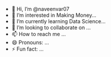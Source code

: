 - 👋 Hi, I’m @naveenvar07
- 👀 I’m interested in Making Money...
- 🌱 I’m currently learning Data Science...
- 💞️ I’m looking to collaborate on ...
- 📫 How to reach me ...
- 😄 Pronouns: ...
- ⚡ Fun fact: ...

<!---
naveenvar07/naveenvar07 is a ✨ special ✨ repository because its `README.md` (this file) appears on your GitHub profile.
You can click the Preview link to take a look at your changes.
--->
